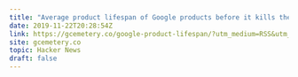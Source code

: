 ```yaml
---
title: "Average product lifespan of Google products before it kills them"
date: 2019-11-22T20:28:54Z
link: https://gcemetery.co/google-product-lifespan/?utm_medium=RSS&utm_source=hune
site: gcemetery.co
topic: Hacker News
draft: false
---
```

